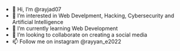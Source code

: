 - 👋 Hi, I’m @rayjad07
- 👀 I’m interested in Web Develpment, Hacking, Cybersecurity and Artificial Intelligence
- 🌱 I’m currently learning Web Development
- 💞️ I’m looking to collaborate on creating a social media
- 📫 Follow me on instagram @rayyan_e2022
